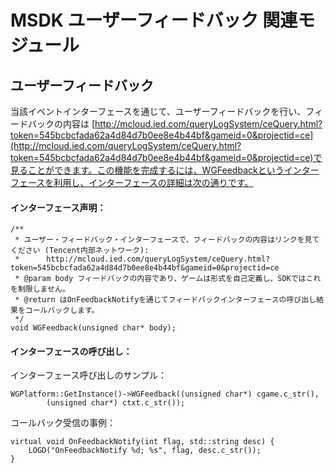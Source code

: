 ﻿MSDK ユーザーフィードバック 関連モジュール
===

ユーザーフィードバック
---

当該イベントインターフェースを通じて、ユーザーフィードバックを行い、フィードバックの内容は [http://mcloud.ied.com/queryLogSystem/ceQuery.html?token=545bcbcfada62a4d84d7b0ee8e4b44bf&gameid=0&projectid=ce](http://mcloud.ied.com/queryLogSystem/ceQuery.html?token=545bcbcfada62a4d84d7b0ee8e4b44bf&gameid=0&projectid=ce)で見ることができます。この機能を完成するには、WGFeedbackというインターフェースを利用し、インターフェースの詳細は次の通りです。 
#### インターフェース声明：
	
	/**
	 * ユーザー・フィードバック・インターフェースで、フィードバックの内容はリンクを見てください (Tencent内部ネットワーク):
	 * 		http://mcloud.ied.com/queryLogSystem/ceQuery.html?token=545bcbcfada62a4d84d7b0ee8e4b44bf&gameid=0&projectid=ce
	 * @param body フィードバックの内容であり、ゲームは形式を自己定義し、SDKではこれを制限しません。
	 * @return はOnFeedbackNotifyを通じてフィードバックインターフェースの呼び出し結果をコールバックします。
	 */
	void WGFeedback(unsigned char* body);

#### インターフェースの呼び出し：
インターフェース呼び出しのサンプル：

	WGPlatform::GetInstance()->WGFeedback((unsigned char*) cgame.c_str(),
			(unsigned char*) ctxt.c_str());
コールバック受信の事例：

	virtual void OnFeedbackNotify(int flag, std::string desc) {
    	LOGD("OnFeedbackNotify %d; %s", flag, desc.c_str());
    }

